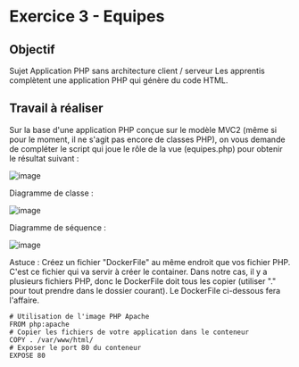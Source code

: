 # Exercice 3 - Equipes

## Objectif
Sujet	Application PHP sans architecture client / serveur
Les apprentis complètent une application PHP qui génère du code HTML.

## Travail à réaliser

Sur la base d'une application PHP conçue sur le modèle MVC2 (même si pour le moment, il ne s'agit pas encore de classes PHP), on vous demande de compléter le script qui joue le rôle de la vue (equipes.php) pour obtenir le résultat suivant :

![image](https://github.com/emf-info-151/module151/assets/48353440/7c988935-9b2b-46cb-a28f-a592b449428c)


Diagramme de classe : 

![image](https://github.com/emf-info-151/module151/assets/48353440/a938a583-4a79-4ef2-a5a9-640af8b7dc06)



Diagramme de séquence : 

![image](https://github.com/emf-info-151/module151/assets/48353440/95a0f1e5-70a0-4837-833d-6b648ee73f67)


Astuce : 
Créez un fichier "DockerFile" au même endroit que vos fichier PHP. C'est ce fichier qui va servir à créer le container. Dans notre cas, il y a plusieurs fichiers PHP, donc le DockerFile doit tous les copier (utiliser "." pour tout prendre dans le dossier courant). Le DockerFile ci-dessous fera l'affaire.
  ```
# Utilisation de l'image PHP Apache
FROM php:apache
# Copier les fichiers de votre application dans le conteneur
COPY . /var/www/html/
# Exposer le port 80 du conteneur
EXPOSE 80
  ```
